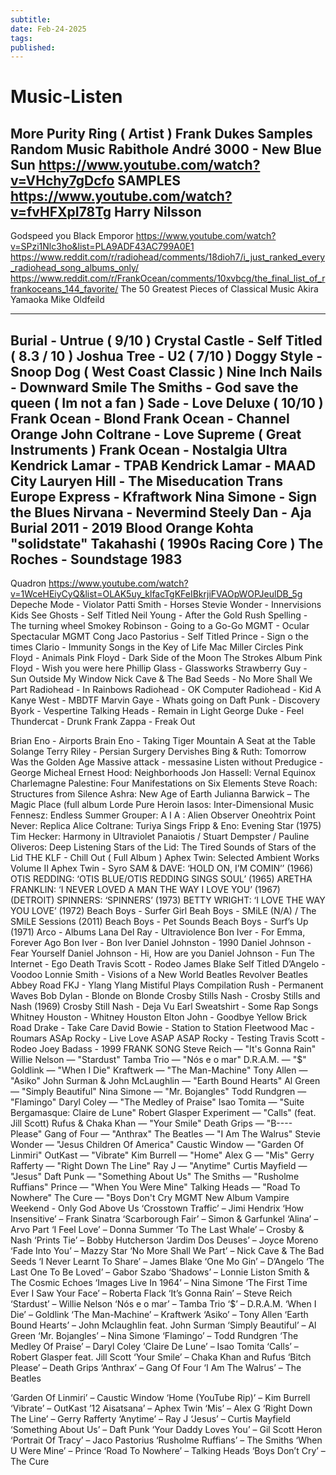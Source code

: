 ```yaml
---
subtitle:
date: Feb-24-2025
tags:
published: 
---
```


# Music-Listen

**More**
Purity Ring ( Artist )
Frank Dukes Samples
Random Music Rabithole
André 3000 - New Blue Sun
https://www.youtube.com/watch?v=VHchy7gDcfo
SAMPLES https://www.youtube.com/watch?v=fvHFXpI78Tg
Harry Nilsson
-
Godspeed you Black Emporor
https://www.youtube.com/watch?v=SPzi1Nlc3ho&list=PLA9ADF43AC799A0E1
https://www.reddit.com/r/radiohead/comments/18dioh7/i_just_ranked_every_radiohead_song_albums_only/
https://www.reddit.com/r/FrankOcean/comments/10xvbcg/the_final_list_of_rfrankoceans_144_favorite/
The 50 Greatest Pieces of Classical Music
Akira Yamaoka
Mike Oldfeild

---

Burial - Untrue ( 9/10 )
Crystal Castle - Self Titled ( 8.3 / 10 )
Joshua Tree - U2 ( 7/10 )
Doggy Style - Snoop Dog ( West Coast Classic )
Nine Inch Nails - Downward Smile
The Smiths - God save the queen ( Im not a fan )
Sade - Love Deluxe ( 10/10 )
Frank Ocean - Blond
Frank Ocean - Channel Orange
John Coltrane - Love Supreme ( Great Instruments )
Frank Ocean - Nostalgia Ultra
Kendrick Lamar - TPAB
Kendrick Lamar - MAAD City
Lauryen Hill - The Miseducation
Trans Europe Express - Kfraftwork
Nina Simone - Sign the Blues
Nirvana - Nevermind
Steely Dan - Aja
Burial 2011 - 2019
Blood Orange
Kohta "solidstate" Takahashi ( 1990s Racing Core )
The Roches - Soundstage 1983
-
Quadron https://www.youtube.com/watch?v=1WceHEiyCyQ&list=OLAK5uy_klfacTgKFeIBkrjiFVAOpWOPJeulDB_5g
Depeche Mode - Violator
Patti Smith - Horses
Stevie Wonder - Innervisions
Kids See Ghosts - Self Titled
Neil Young - After the Gold Rush
Spelling - The turning wheel
Smokey Robinson - Going to a Go-Go
MGMT - Ocular Spectacular
MGMT Cong
Jaco Pastorius - Self Titled
Prince - Sign o the times
Clario - Immunity
Songs in the Key of Life
Mac Miller Circles
Pink Floyd - Animals
Pink Floyd - Dark Side of the Moon
The Strokes Album
Pink Floyd - Wish you were here
Phillip Glass - Glassworks
Strawberry Guy - Sun Outside My Window
Nick Cave & The Bad Seeds - No More Shall We Part
Radiohead - In Rainbows
Radiohead - OK Computer
Radiohead - Kid A
Kanye West - MBDTF
Marvin Gaye - Whats going on
Daft Punk - Discovery
Byork - Vespertine
Talking Heads - Remain in Light
George Duke - Feel
Thundercat - Drunk
Frank Zappa - Freak Out

Brian Eno - Airports
Brain Eno - Taking Tiger Mountain
A Seat at the Table Solange
Terry Riley - Persian Surgery Dervishes
Bing & Ruth: Tomorrow Was the Golden Age
Massive attack - messasine
Listen without Predugice - George Micheal
Ernest Hood: Neighborhoods
Jon Hassell: Vernal Equinox
Charlemagne Palestine: Four Manifestations on Six Elements
Steve Roach: Structures from Silence
Ashra: New Age of Earth
Julianna Barwick ‎– The Magic Place (full album
Lorde Pure Heroin
Iasos: Inter-Dimensional Music
Fennesz: Endless Summer
Grouper: A I A : Alien Observer
Oneohtrix Point Never: Replica
Alice Coltrane: Turiya Sings
Fripp & Eno: Evening Star (1975)
Tim Hecker: Harmony in Ultraviolet
Panaiotis / Stuart Dempster / Pauline Oliveros: Deep Listening
Stars of the Lid: The Tired Sounds of Stars of the Lid
THE KLF - Chill Out ( Full Album )
Aphex Twin: Selected Ambient Works Volume II
Aphex Twin - Syro
SAM & DAVE: ‘HOLD ON, I’M COMIN’’ (1966)
OTIS REDDING: ‘OTIS BLUE/OTIS REDDING SINGS SOUL’ (1965)
ARETHA FRANKLIN: ‘I NEVER LOVED A MAN THE WAY I LOVE YOU’ (1967)
(DETROIT) SPINNERS: ‘SPINNERS’ (1973)
BETTY WRIGHT: ‘I LOVE THE WAY YOU LOVE’ (1972)
Beach Boys - Surfer Girl
Beah Boys - SMiLE (N/A) / The SMiLE Sessions (2011)
Beach Boys - Pet Sounds
Beach Boys - Surf’s Up (1971)
Arco - Albums
Lana Del Ray - Ultraviolence
Bon Iver - For Emma, Forever Ago
Bon Iver - Bon Iver
Daniel Johnston - 1990
Daniel Johnson - Fear Yourself
Daniel Johnson - Hi, How are you
Daniel Johnson - Fun
The Internet - Ego Death
Travis Scott - Rodeo
James Blake Self Titled
D’Angelo - Voodoo
Lonnie Smith - Visions of a New World
Beatles Revolver
Beatles Abbey Road
FKJ - Ylang Ylang
Mistiful Plays Compilation
Rush - Permanent Waves
Bob Dylan - Blonde on Blonde
Crosby Stills Nash - Crosby Stills and Nash (1969)
Crosby Still Nash - Deja Vu
Earl Sweatshirt - Some Rap Songs
Whitney Houston - Whitney Houston
Elton John - Goodbye Yellow Brick Road
Drake - Take Care
David Bowie - Station to Station
Fleetwood Mac - Roumars
ASAp Rocky - Live Love ASAP
ASAP Rocky - Testing
Travis Scott - Rodeo
Joey Badass - 1999
FRANK SONG
Steve Reich — "It's Gonna Rain"
Willie Nelson — "Stardust"
Tamba Trio — "Nós e o mar"
D.R.A.M. — "$"
Goldlink — "When I Die"
Kraftwerk — "The Man-Machine"
Tony Allen — "Asiko"
John Surman & John McLaughlin — "Earth Bound Hearts"
Al Green — "Simply Beautiful"
Nina Simone — "Mr. Bojangles"
Todd Rundgren — "Flamingo"
Daryl Coley — "The Medley of Praise"
Isao Tomita — "Suite Bergamasque: Claire de Lune"
Robert Glasper Experiment — "Calls" (feat. Jill Scott)
Rufus & Chaka Khan — "Your Smile"
Death Grips — "B---- Please"
Gang of Four — "Anthrax"
The Beatles — "I Am The Walrus"
Stevie Wonder — "Jesus Children Of America"
Caustic Window — "Garden Of Linmiri"
OutKast — "Vibrate"
Kim Burrell — "Home"
Alex G — "Mis"
Gerry Rafferty — "Right Down The Line"
Ray J — "Anytime"
Curtis Mayfield — "Jesus"
Daft Punk — "Something About Us"
The Smiths — "Rusholme Ruffians"
Prince — "When You Were Mine"
Talking Heads — "Road To Nowhere"
The Cure — "Boys Don't Cry
MGMT New Album
Vampire Weekend - Only God Above Us
‘Crosstown Traffic’ – Jimi Hendrix
‘How Insensitive’ – Frank Sinatra
‘Scarborough Fair’ – Simon & Garfunkel
‘Alina’ – Arvo Part
‘I Feel Love’ – Donna Summer
‘To The Last Whale’ – Crosby & Nash
‘Prints Tie’ – Bobby Hutcherson
‘Jardim Dos Deuses’ – Joyce Moreno
‘Fade Into You’ – Mazzy Star
‘No More Shall We Part’ – Nick Cave & The Bad Seeds
‘I Never Learnt To Share’ – James Blake
‘One Mo Gin’ – D’Angelo
‘The Last One To Be Loved’ – Gabor Szabo
‘Shadows’ – Lonnie Liston Smith & The Cosmic Echoes
‘Images Live In 1964’ – Nina Simone
‘The First Time Ever I Saw Your Face’ – Roberta Flack
‘It’s Gonna Rain’ – Steve Reich
‘Stardust’ – Willie Nelson
‘Nós e o mar’ – Tamba Trio
‘$’ – D.R.A.M.
‘When I Die’ – Goldlink
‘The Man-Machine’ – Kraftwerk
‘Asiko’ – Tony Allen
‘Earth Bound Hearts’ – John Mclaughlin feat. John Surman
‘Simply Beautiful’ – Al Green
‘Mr. Bojangles’ – Nina Simone
‘Flamingo’ – Todd Rundgren
‘The Medley Of Praise’ – Daryl Coley
‘Claire De Lune’ – Isao Tomita
‘Calls’ – Robert Glasper feat. Jill Scott
‘Your Smile’ – Chaka Khan and Rufus
‘Bitch Please’ – Death Grips
‘Anthrax’ – Gang Of Four
‘I Am The Walrus’ – The Beatles

‘Garden Of Linmiri’ – Caustic Window
‘Home (YouTube Rip)’ – Kim Burrell
‘Vibrate’ – OutKast
’12 Aisatsana’ – Aphex Twin
‘Mis’ – Alex G
‘Right Down The Line’ – Gerry Rafferty
‘Anytime’ – Ray J
‘Jesus’ – Curtis Mayfield
‘Something About Us’ – Daft Punk
‘Your Daddy Loves You’ – Gil Scott Heron
‘Portrait Of Tracy’ – Jaco Pastorius
‘Rusholme Ruffians’ – The Smiths
‘When U Were Mine’ – Prince
‘Road To Nowhere’ – Talking Heads
‘Boys Don’t Cry’ – The Cure